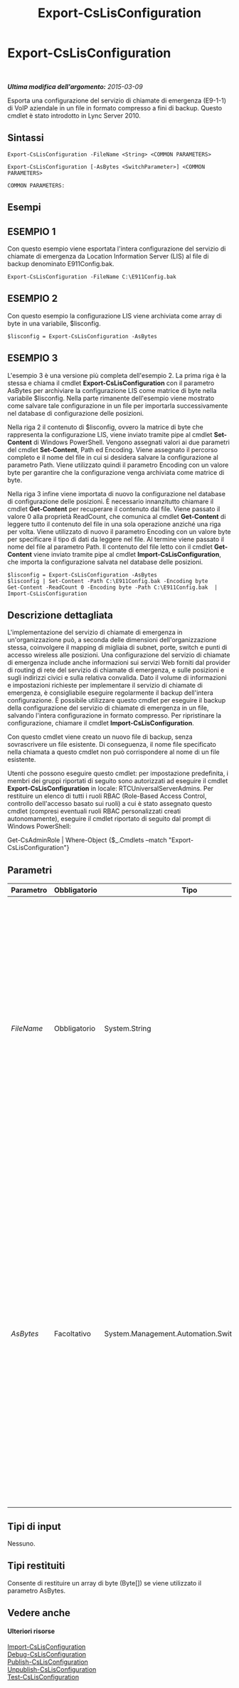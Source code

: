﻿---
title: Export-CsLisConfiguration
TOCTitle: Export-CsLisConfiguration
ms:assetid: 714bd67e-4cd6-4066-a065-59f7e079b6ad
ms:mtpsurl: https://technet.microsoft.com/it-it/library/Gg398539(v=OCS.15)
ms:contentKeyID: 49300938
ms.date: 08/24/2015
mtps_version: v=OCS.15
ms.translationtype: HT
---

# Export-CsLisConfiguration

 

_**Ultima modifica dell'argomento:** 2015-03-09_

Esporta una configurazione del servizio di chiamate di emergenza (E9-1-1) di VoIP aziendale in un file in formato compresso a fini di backup. Questo cmdlet è stato introdotto in Lync Server 2010.

## Sintassi

    Export-CsLisConfiguration -FileName <String> <COMMON PARAMETERS>

    Export-CsLisConfiguration [-AsBytes <SwitchParameter>] <COMMON PARAMETERS>

    COMMON PARAMETERS:

## Esempi

## ESEMPIO 1

Con questo esempio viene esportata l'intera configurazione del servizio di chiamate di emergenza da Location Information Server (LIS) al file di backup denominato E911Config.bak.

    Export-CsLisConfiguration -FileName C:\E911Config.bak

## ESEMPIO 2

Con questo esempio la configurazione LIS viene archiviata come array di byte in una variabile, $lisconfig.

    $lisconfig = Export-CsLisConfiguration -AsBytes

## ESEMPIO 3

L'esempio 3 è una versione più completa dell'esempio 2. La prima riga è la stessa e chiama il cmdlet **Export-CsLisConfiguration** con il parametro AsBytes per archiviare la configurazione LIS come matrice di byte nella variabile $lisconfig. Nella parte rimanente dell'esempio viene mostrato come salvare tale configurazione in un file per importarla successivamente nel database di configurazione delle posizioni.

Nella riga 2 il contenuto di $lisconfig, ovvero la matrice di byte che rappresenta la configurazione LIS, viene inviato tramite pipe al cmdlet **Set-Content** di Windows PowerShell. Vengono assegnati valori ai due parametri del cmdlet **Set-Content**, Path ed Encoding. Viene assegnato il percorso completo e il nome del file in cui si desidera salvare la configurazione al parametro Path. Viene utilizzato quindi il parametro Encoding con un valore byte per garantire che la configurazione venga archiviata come matrice di byte.

Nella riga 3 infine viene importata di nuovo la configurazione nel database di configurazione delle posizioni. È necessario innanzitutto chiamare il cmdlet **Get-Content** per recuperare il contenuto dal file. Viene passato il valore 0 alla proprietà ReadCount, che comunica al cmdlet **Get-Content** di leggere tutto il contenuto del file in una sola operazione anziché una riga per volta. Viene utilizzato di nuovo il parametro Encoding con un valore byte per specificare il tipo di dati da leggere nel file. Al termine viene passato il nome del file al parametro Path. Il contenuto del file letto con il cmdlet **Get-Content** viene inviato tramite pipe al cmdlet **Import-CsLisConfiguration**, che importa la configurazione salvata nel database delle posizioni.

    $lisconfig = Export-CsLisConfiguration -AsBytes
    $lisconfig | Set-Content -Path C:\E911Config.bak -Encoding byte
    Get-Content -ReadCount 0 -Encoding byte -Path C:\E911Config.bak  | Import-CsLisConfiguration

## Descrizione dettagliata

L'implementazione del servizio di chiamate di emergenza in un'organizzazione può, a seconda delle dimensioni dell'organizzazione stessa, coinvolgere il mapping di migliaia di subnet, porte, switch e punti di accesso wireless alle posizioni. Una configurazione del servizio di chiamate di emergenza include anche informazioni sui servizi Web forniti dal provider di routing di rete del servizio di chiamate di emergenza, e sulle posizioni e sugli indirizzi civici e sulla relativa convalida. Dato il volume di informazioni e impostazioni richieste per implementare il servizio di chiamate di emergenza, è consigliabile eseguire regolarmente il backup dell'intera configurazione. È possibile utilizzare questo cmdlet per eseguire il backup della configurazione del servizio di chiamate di emergenza in un file, salvando l'intera configurazione in formato compresso. Per ripristinare la configurazione, chiamare il cmdlet **Import-CsLisConfiguration**.

Con questo cmdlet viene creato un nuovo file di backup, senza sovrascrivere un file esistente. Di conseguenza, il nome file specificato nella chiamata a questo cmdlet non può corrispondere al nome di un file esistente.

Utenti che possono eseguire questo cmdlet: per impostazione predefinita, i membri dei gruppi riportati di seguito sono autorizzati ad eseguire il cmdlet **Export-CsLisConfiguration** in locale: RTCUniversalServerAdmins. Per restituire un elenco di tutti i ruoli RBAC (Role-Based Access Control, controllo dell'accesso basato sui ruoli) a cui è stato assegnato questo cmdlet (compresi eventuali ruoli RBAC personalizzati creati autonomamente), eseguire il cmdlet riportato di seguito dal prompt di Windows PowerShell:

Get-CsAdminRole | Where-Object {$\_.Cmdlets –match "Export-CsLisConfiguration"}

## Parametri


<table>
<colgroup>
<col style="width: 25%" />
<col style="width: 25%" />
<col style="width: 25%" />
<col style="width: 25%" />
</colgroup>
<thead>
<tr class="header">
<th>Parametro</th>
<th>Obbligatorio</th>
<th>Tipo</th>
<th>Descrizione</th>
</tr>
</thead>
<tbody>
<tr class="odd">
<td><p><em>FileName</em></p></td>
<td><p>Obbligatorio</p></td>
<td><p>System.String</p></td>
<td><p>Il percorso e il nome del file in cui si desidera salvare la configurazione. Non può corrispondere al nome di un file esistente.</p>
<p>Se si specifica un valore per il parametro AsBytes, non è possibile specificare un valore anche per il parametro FileName. Se si accede a questo cmdlet in remoto è necessario utilizzare AsBytes al posto di FileName.</p></td>
</tr>
<tr class="even">
<td><p><em>AsBytes</em></p></td>
<td><p>Facoltativo</p></td>
<td><p>System.Management.Automation.SwitchParameter</p></td>
<td><p>Consente di restituire la configurazione come array di byte. L'output del comando dovrebbe essere assegnato a una variabile per una successiva importazione. Se non si assegna l'output a una variabile, l'array di byte che rappresenta la configurazione scorrerà nella finestra di Lync Server Management Shell. Non è possibile specificare entrambi i parametri AsBytes e FileName; è possibile utilizzarne solo uno in ogni chiamata a questo cmdlet.</p></td>
</tr>
</tbody>
</table>


## Tipi di input

Nessuno.

## Tipi restituiti

Consente di restituire un array di byte (Byte\[\]) se viene utilizzato il parametro AsBytes.

## Vedere anche

#### Ulteriori risorse

[Import-CsLisConfiguration](import-cslisconfiguration.md)  
[Debug-CsLisConfiguration](debug-cslisconfiguration.md)  
[Publish-CsLisConfiguration](publish-cslisconfiguration.md)  
[Unpublish-CsLisConfiguration](unpublish-cslisconfiguration.md)  
[Test-CsLisConfiguration](test-cslisconfiguration.md)

